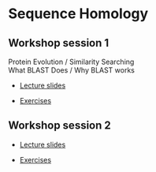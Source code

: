# Sequence Homology 

## Workshop session 1

Protein Evolution / Similarity Searching  
What BLAST Does / Why BLAST works  

 - [Lecture slides](cshl_pfb_25a_PEARSON.pdf)

 - [Exercises](fasta.bioch.virginia.edu/mol_evol)


## Workshop session 2

 - [Lecture slides](cshl_pfb_25b_PEARSON.pdf)

 - [Exercises](https://fasta.bioch.virginia.edu/mol_evol/pfb_python_matrices.html)
